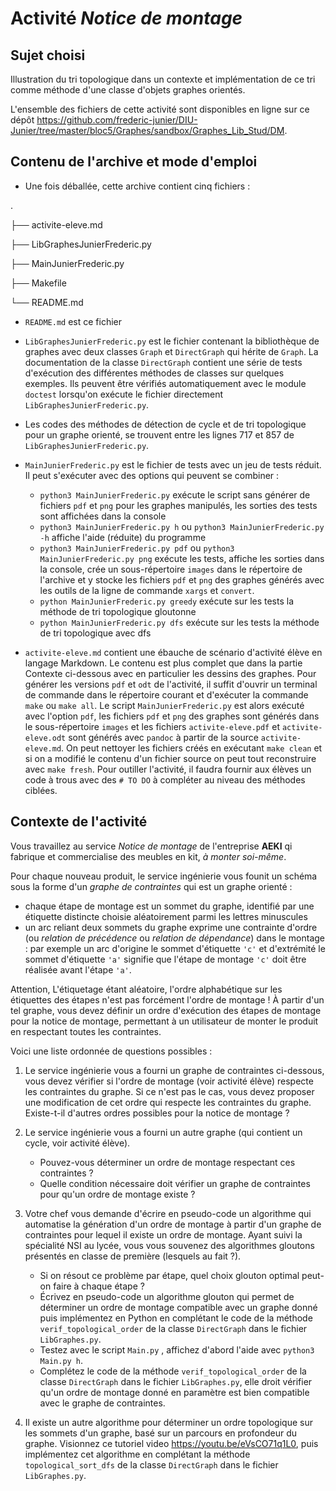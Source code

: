 # Activité _Notice de montage_



## Sujet choisi

Illustration du tri topologique dans un contexte et implémentation de ce tri comme méthode d'une classe d'objets graphes orientés.

L'ensemble des fichiers de cette activité sont disponibles en ligne sur ce dépôt <https://github.com/frederic-junier/DIU-Junier/tree/master/bloc5/Graphes/sandbox/Graphes_Lib_Stud/DM>.

## Contenu de l'archive et mode d'emploi

* Une fois déballée, cette archive contient cinq fichiers :

.

├── activite-eleve.md

├── LibGraphesJunierFrederic.py

├── MainJunierFrederic.py

├── Makefile

└── README.md

* `README.md` est ce fichier
* `LibGraphesJunierFrederic.py` est le fichier contenant la bibliothèque de graphes avec deux classes `Graph` et `DirectGraph` qui hérite de `Graph`. La documentation de la classe `DirectGraph` contient une série de tests d'exécution des différentes méthodes de classes sur quelques exemples. Ils peuvent être vérifiés automatiquement avec le module `doctest` lorsqu'on exécute le fichier directement `LibGraphesJunierFrederic.py`. 
* Les codes des méthodes de détection de cycle et de tri topologique pour un graphe orienté, se trouvent entre les lignes 717 et 857 de `LibGraphesJunierFrederic.py`.
* `MainJunierFrederic.py` est le fichier de tests avec un jeu de tests réduit. Il peut s'exécuter avec des options qui peuvent se combiner :
  * `python3 MainJunierFrederic.py` exécute le script sans générer de fichiers `pdf` et `png` pour les graphes manipulés, les sorties des tests sont affichées dans la console
  * `python3 MainJunierFrederic.py h` ou `python3 MainJunierFrederic.py -h` affiche l'aide (réduite) du programme
  * `python3 MainJunierFrederic.py pdf` ou `python3 MainJunierFrederic.py png` exécute les tests, affiche les sorties dans la console, 
  crée un sous-répertoire `images` dans le répertoire de l'archive et y stocke les fichiers `pdf` et `png` des graphes générés avec les outils de la ligne de commande `xargs` et `convert`.
  * `python MainJunierFrederic.py greedy` exécute sur les  tests la méthode de tri topologique gloutonne
  * `python MainJunierFrederic.py dfs` exécute sur les  tests la méthode de tri topologique avec dfs

* `activite-eleve.md` contient une ébauche de scénario d'activité élève en langage Markdown. Le contenu est plus complet que dans la partie Contexte ci-dessous avec en particulier les dessins des graphes.  Pour générer les versions `pdf` et `odt` de l'activité, il suffit d'ouvrir un terminal de commande dans le répertoire courant et  d'exécuter la commande `make` ou `make all`. Le script `MainJunierFrederic.py` est alors exécuté avec l'option `pdf`, les fichiers `pdf` et `png` des graphes  sont générés dans le sous-répertoire `images` et les fichiers `activite-eleve.pdf` et `activite-eleve.odt` sont générés avec `pandoc` à partir de la source `activite-eleve.md`. On peut nettoyer   les fichiers créés en exécutant `make clean` et si on a modifié le contenu d'un fichier source on peut tout reconstruire avec `make fresh`. Pour outiller l'activité, il faudra fournir aux élèves un code à trous avec des `# TO DO` à compléter au niveau des  méthodes ciblées.


## Contexte de l'activité


Vous travaillez au service _Notice de montage_ de l'entreprise  __AEKI__ qi fabrique et commercialise des meubles en kit, _à monter soi-même_.

Pour chaque nouveau produit, le service ingénierie vous founit un schéma sous la forme d'un _graphe de contraintes_ qui est un graphe orienté :
*  chaque étape de montage  est un sommet du graphe, identifié par une étiquette distincte choisie aléatoirement  parmi les  lettres minuscules 
*  un arc reliant deux sommets du graphe exprime une contrainte d'ordre (ou _relation de précédence_ ou _relation de dépendance_) dans le montage  : par exemple un arc d'origine  le sommet d'étiquette `'c'` et d'extrémité le sommet d'étiquette  `'a'`  signifie que  l'étape de montage `'c'` doit être réalisée avant l'étape `'a'`.
  
Attention, L'étiquetage étant aléatoire, l'ordre alphabétique sur les étiquettes des étapes n'est pas forcément l'ordre de montage !
À partir d'un tel graphe, vous devez définir un ordre d'exécution des étapes de montage pour la notice de montage, permettant à un utilisateur de monter le produit en respectant toutes les contraintes.

Voici une liste ordonnée de questions possibles :


1. Le service ingénierie vous a fourni un graphe de contraintes ci-dessous, vous devez vérifier si l'ordre de montage (voir activité élève)  respecte  les contraintes du graphe. 
Si ce n'est pas le cas, vous devez proposer une modification de  cet ordre qui  respecte les contraintes du graphe. 
Existe-t-il d'autres ordres possibles pour la notice de montage ?

2. Le service ingénierie vous a fourni un autre graphe (qui contient un cycle, voir activité élève). 

    * Pouvez-vous déterminer un ordre de montage respectant ces contraintes ?
    * Quelle condition nécessaire doit vérifier un graphe de contraintes pour qu'un ordre de montage existe ? 


3. Votre chef vous demande d'écrire en pseudo-code  un algorithme qui automatise la génération d'un ordre de montage 
à partir d'un graphe de contraintes pour lequel il existe un ordre de montage.
Ayant suivi la spécialité NSI au lycée, vous vous souvenez des algorithmes gloutons présentés en classe de première (lesquels au fait ?). 

   * Si on résout ce problème par étape, quel choix glouton optimal peut-on faire à chaque étape ? 
   * Écrivez en  pseudo-code un algorithme glouton qui permet de déterminer un ordre de montage compatible avec un graphe donné puis implémentez en Python en complétant le code de la  méthode `verif_topological_order`  de la classe `DirectGraph` dans le  fichier `LibGraphes.py`.
   * Testez avec le script  `Main.py` , affichez d'abord l'aide avec `python3 Main.py h`.
   * Complétez le code de la  méthode `verif_topological_order`  de la classe `DirectGraph` dans le  fichier `LibGraphes.py`, elle droit vérifier qu'un ordre de montage donné en paramètre est bien compatible avec le graphe de contraintes.

4. Il existe un autre algorithme pour déterminer un ordre topologique sur les sommets d'un graphe, basé sur un parcours en profondeur du graphe. 
   Visionnez ce tutoriel video <https://youtu.be/eVsCO71q1L0>, puis implémentez cet algorithme 
   en complétant la méthode `topological_sort_dfs` de la classe `DirectGraph` dans le  fichier `LibGraphes.py`.
